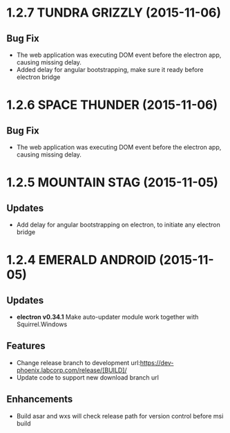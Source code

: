 <a name="1.2.6"></a>
# 1.2.7 TUNDRA GRIZZLY (2015-11-06)

## Bug Fix

- The web application was executing DOM event before the electron app, causing missing delay.
- Added delay for angular bootstrapping, make sure it ready before electron bridge


<a name="1.2.6"></a>
# 1.2.6 SPACE THUNDER (2015-11-06)

## Bug Fix

- The web application was executing DOM event before the electron app, causing missing delay.


<a name="1.2.5"></a>
# 1.2.5 MOUNTAIN STAG (2015-11-05)

## Updates

- Add delay for angular bootstrapping on electron, to initiate any electron bridge



<a name="1.2.4"></a>
# 1.2.4 EMERALD ANDROID (2015-11-05)


## Updates

- **electron v0.34.1** Make auto-updater module work together with Squirrel.Windows

## Features

- Change release branch to development url:https://dev-phoenix.labcorp.com/release/[BUILD]/
- Update code to support new download branch url


## Enhancements

- Build asar and wxs will check release path for version control before msi build


